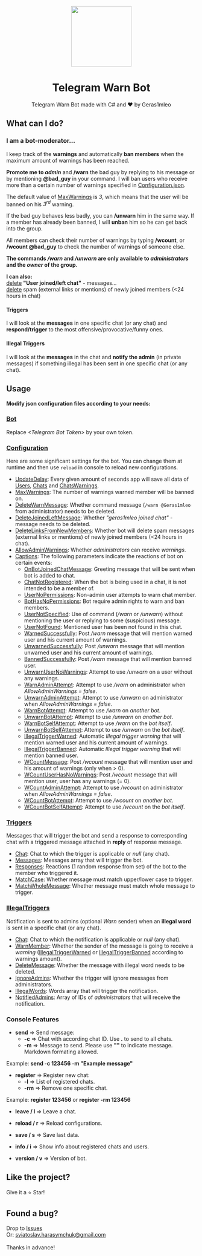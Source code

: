 <p align="center">
  <img width="160" src="https://user-images.githubusercontent.com/67554762/171271199-bde4b277-b109-4aa4-ae6c-00546d844847.png">
</p>
<h1 align="center">Telegram Warn Bot</h1>
<p align="center">
  Telegram Warn Bot made with C# and &hearts; by Geras1mleo
</p>

## What can I do?
### I am a bot-moderator...
I keep track of the **warnings** and automatically **ban members** when the maximum amount of warnings has been reached.

**Promote me to _admin_** and **/warn** the bad guy by replying to his message or by mentioning **@bad_guy** in your command.
I will ban users who receive more than a certain number of warnings specified in [Configuration.json](TelegramWarnBot/Configuration/Configuration.json#L3).

The default value of [MaxWarnings](TelegramWarnBot/Configuration/Configuration.json#L3) is *3*, which means that the user will be banned on his *3<sup>rd</sup>* warning.

If the bad guy behaves less badly, you can **/unwarn** him in the same way. If a member has already been banned, I will **unban** him so he can get back into the group.

All members can check their number of warnings by typing **/wcount**, or **/wcount @bad_guy** to check the number of warnings of someone else.

**The commands _/warn_ and _/unwarn_ are only available to _administrators_ and the _owner_ of the group.**

**I can also:**<br>
[delete](TelegramWarnBot/Configuration/Configuration.json#L5) **"User joined/left chat"** - messages...<br>
[delete](TelegramWarnBot/Configuration/Configuration.json#L6) spam (external links or mentions) of newly joined members (<24 hours in chat)

#### Triggers
I will look at the **messages** in one specific chat (or any chat) and **respond/trigger** to the most offensive/provocative/funny ones.

#### Illegal Triggers
I will look at the **messages** in the chat and **notify the admin** (in private messages) if something illegal has been sent in one specific chat (or any chat).

## Usage

**Modify json configuration files according to your needs:**

### [Bot](TelegramWarnBot/Bot.json)

Replace *\<Telegram Bot Token\>* by your own token.

### [Configuration](TelegramWarnBot/Configuration/Configuration.json)

Here are some significant settings for the bot.
You can change them at runtime and then use `reload` in console to reload new configurations.

- [UpdateDelay](TelegramWarnBot/Configuration/Configuration.json#L2): Every given amount of seconds app will save all data of [Users](TelegramWarnBot/Data/Users.json), [Chats](TelegramWarnBot/Data/Chats.json) and [ChatsWarnings](TelegramWarnBot/Data/ChatsWarnings.json).
- [MaxWarnings](TelegramWarnBot/Configuration/Configuration.json#L3): The number of warnings warned member will be banned on.
- [DeleteWarnMessage](TelegramWarnBot/Configuration/Configuration.json#L4): Whether command message (`/warn @Geras1mleo` from administrator) needs to be deleted.
- [DeleteJoinedLeftMessage](TelegramWarnBot/Configuration/Configuration.json#L5): Whether *"geras1mleo joined chat"* - message needs to be deleted.
- [DeleteLinksFromNewMembers](TelegramWarnBot/Configuration/Configuration.json#L6): Whether bot will delete spam messages (external links or mentions) of newly joined members (<24 hours in chat).
- [AllowAdminWarnings](TelegramWarnBot/Configuration/Configuration.json#L7): Whether *administrators* can receive *warnings*. 
- [Captions](TelegramWarnBot/Configuration/Configuration.json#L8): The following parameters indicate the reactions of bot on certain events:
  - [OnBotJoinedChatMessage](TelegramWarnBot/Configuration/Configuration.json#L9): Greeting message that will be sent when bot is added to chat.
  - [ChatNotRegistered](TelegramWarnBot/Configuration/Configuration.json#L10): When the bot is being used in a chat, it is not intended to be a member of.
  - [UserNoPermissions](TelegramWarnBot/Configuration/Configuration.json#L11): Non-admin user attempts to warn chat member.
  - [BotHasNoPermissions](TelegramWarnBot/Configuration/Configuration.json#L12): Bot require admin rights to warn and ban members.
  - [UserNotSpecified](TelegramWarnBot/Configuration/Configuration.json#L13): Use of command (*/warn* or */unwarn*) without mentioning the user or replying to some (suspicious) message.
  - [UserNotFound](TelegramWarnBot/Configuration/Configuration.json#L14): Mentioned user has been not found in this chat.
  - [WarnedSuccessfully](TelegramWarnBot/Configuration/Configuration.json#L15): Post */warn* message that will mention warned user and his current amount of warnings.
  - [UnwarnedSuccessfully](TelegramWarnBot/Configuration/Configuration.json#L16): Post */unwarn* message that will mention unwarned user and his current amount of warnings.
  - [BannedSuccessfully](TelegramWarnBot/Configuration/Configuration.json#L17): Post */warn* message that will mention banned user.
  - [UnwarnUserNoWarnings](TelegramWarnBot/Configuration/Configuration.json#L18): Attempt to use */unwarn* on a user without any warnings.
  - [WarnAdminAttempt](TelegramWarnBot/Configuration/Configuration.json#L19): Attempt to use */warn* on administrator when *AllowAdminWarnings = false*.
  - [UnwarnAdminAttempt](TelegramWarnBot/Configuration/Configuration.json#L20): Attempt to use */unwarn* on administrator when *AllowAdminWarnings = false*.
  - [WarnBotAttempt](TelegramWarnBot/Configuration/Configuration.json#L21): Attempt to use */warn* on *another bot*.
  - [UnwarnBotAttempt](TelegramWarnBot/Configuration/Configuration.json#L22): Attempt to use */unwarn* on *another bot*.
  - [WarnBotSelfAttempt](TelegramWarnBot/Configuration/Configuration.json#L23): Attempt to use */warn* on the *bot itself*.
  - [UnwarnBotSelfAttempt](TelegramWarnBot/Configuration/Configuration.json#L24): Attempt to use */unwarn* on the *bot itself*.
  - [IllegalTriggerWarned](TelegramWarnBot/Configuration/Configuration.json#L25): Automatic *Illegal trigger warning* that will mention warned user and his current amount of warnings.
  - [IllegalTriggerBanned](TelegramWarnBot/Configuration/Configuration.json#L26): Automatic *Illegal trigger warning* that will mention banned user.
  - [WCountMessage](TelegramWarnBot/Configuration/Configuration.json#L27): Post */wcount* message that will mention user and his amount of warnings (only when > 0).
  - [WCountUserHasNoWarnings](TelegramWarnBot/Configuration/Configuration.json#L28): Post */wcount* message that will mention user, user has any warnings (= 0).
  - [WCountAdminAttempt](TelegramWarnBot/Configuration/Configuration.json#L29): Attempt to use */wcount* on administrator when *AllowAdminWarnings = false*.
  - [WCountBotAttempt](TelegramWarnBot/Configuration/Configuration.json#L30): Attempt to use */wcount* on *another bot*.
  - [WCountBotSelfAttempt](TelegramWarnBot/Configuration/Configuration.json#L31): Attempt to use */wcount* on the *bot itself*.

### [Triggers](TelegramWarnBot/Configuration/Triggers.json)

Messages that will trigger the bot and send a response to corresponding chat with a triggered message attached in **reply** of response message.

- [Chat](TelegramWarnBot/Configuration/Triggers.json#L3): Chat to which the trigger is applicable or *null* (any chat).
- [Messages](TelegramWarnBot/Configuration/Triggers.json#L4): Messages array that will trigger the bot.
- [Responses](TelegramWarnBot/Configuration/Triggers.json#L5): Reactions (1 random response from set) of the bot to the member who triggered it.
- [MatchCase](TelegramWarnBot/Configuration/Triggers.json#L6): Whether message must match upper/lower case to trigger.
- [MatchWholeMessage](TelegramWarnBot/Configuration/Triggers.json#L7): Whether message must match whole message to trigger.

### [IllegalTriggers](TelegramWarnBot/Configuration/IllegalTriggers.json#L48)

Notification is sent to admins (optional *Warn* sender) when an **illegal word** is sent in a specific chat (or any chat).

- [Chat](TelegramWarnBot/Configuration/IllegalTriggers.json#L3): Chat to which the notification is applicable or *null* (any chat).
- [WarnMember](TelegramWarnBot/Configuration/IllegalTriggers.json#L4): Whether the sender of the message is going to receive a *warning* ([IllegalTriggerWarned](TelegramWarnBot/Configuration/Configuration.json#L22) or [IllegalTriggerBanned](TelegramWarnBot/Configuration/Configuration.json#L23) according to warnings amount).
- [DeleteMessage](TelegramWarnBot/Configuration/IllegalTriggers.json#L5): Whether the message with illegal word needs to be deleted.
- [IgnoreAdmins](TelegramWarnBot/Configuration/IllegalTriggers.json#L6): Whether the trigger will ignore messages from administrators.
- [IllegalWords](TelegramWarnBot/Configuration/IllegalTriggers.json#L7): Words array that will trigger the notification.
- [NotifiedAdmins](TelegramWarnBot/Configuration/IllegalTriggers.json#L8): Array of IDs of *administrators* that will receive the notification.

### Console Features

- **send** => Send message:
  - **-c** => Chat with according chat ID. Use **.** to send to all chats.
  - **-m** => Message to send. Please use **""** to indicate message. Markdown formating allowed.

Example: **send -c 123456 -m "Example message"**

- **register** => Register new chat:
  - **-l** => List of registered chats.
  - **-rm** => Remove one specific chat.

Example: **register 123456** or **register -rm 123456**

- **leave / l** => Leave a chat.

- **reload / r**  => Reload configurations.

- **save / s** => Save last data.

- **info / i** => Show info about registered chats and users.

- **version / v** => Version of bot.

## Like the project?

Give it a :star: Star!

## Found a bug?

Drop to <a href="https://github.com/Geras1mleo/TelegramWarnBot/issues">Issues</a><br/>
Or: sviatoslav.harasymchuk@gmail.com<br/>
<br/>
Thanks in advance!

